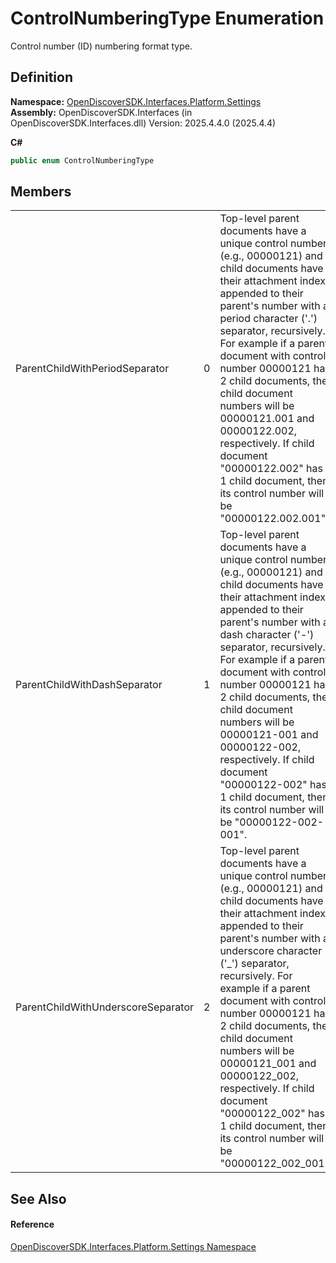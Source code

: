 # ControlNumberingType Enumeration


Control number (ID) numbering format type.



## Definition
**Namespace:** <a href="a4de3d25-b44d-10c7-9f7b-6e96e612f300">OpenDiscoverSDK.Interfaces.Platform.Settings</a>  
**Assembly:** OpenDiscoverSDK.Interfaces (in OpenDiscoverSDK.Interfaces.dll) Version: 2025.4.4.0 (2025.4.4)

**C#**
``` C#
public enum ControlNumberingType
```



## Members
<table>
<tr>
<td>ParentChildWithPeriodSeparator</td>
<td>0</td>
<td>Top-level parent documents have a unique control number (e.g., 00000121) and child documents have their attachment index appended to their parent's number with a period character ('.') separator, recursively. For example if a parent document with control number 00000121 has 2 child documents, the child document numbers will be 00000121.001 and 00000122.002, respectively. If child document "00000122.002" has 1 child document, then its control number will be "00000122.002.001".</td></tr>
<tr>
<td>ParentChildWithDashSeparator</td>
<td>1</td>
<td>Top-level parent documents have a unique control number (e.g., 00000121) and child documents have their attachment index appended to their parent's number with a dash character ('-') separator, recursively. For example if a parent document with control number 00000121 has 2 child documents, the child document numbers will be 00000121-001 and 00000122-002, respectively. If child document "00000122-002" has 1 child document, then its control number will be "00000122-002-001".</td></tr>
<tr>
<td>ParentChildWithUnderscoreSeparator</td>
<td>2</td>
<td>Top-level parent documents have a unique control number (e.g., 00000121) and child documents have their attachment index appended to their parent's number with a underscore character ('_') separator, recursively. For example if a parent document with control number 00000121 has 2 child documents, the child document numbers will be 00000121_001 and 00000122_002, respectively. If child document "00000122_002" has 1 child document, then its control number will be "00000122_002_001".</td></tr>
</table>

## See Also


#### Reference
<a href="a4de3d25-b44d-10c7-9f7b-6e96e612f300">OpenDiscoverSDK.Interfaces.Platform.Settings Namespace</a>  

